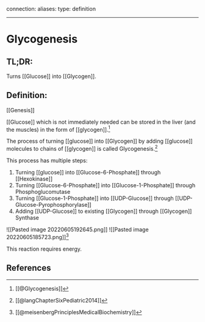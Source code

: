
connection:
aliases: 
type: definition

---

# Glycogenesis

## TL;DR:
Turns [[Glucose]] into [[Glycogen]].

## Definition:
[[Genesis]]

[[Glucose]] which is not immediately needed can be stored in the liver (and the muscles) in the form of [[glycogen]].[^1]

The process of turning [[glucose]] into [[Glycogen]] by adding [[glucose]] molecules to chains of [[glycogen]] is called Glycogenesis.[^2]

This process has multiple steps:
1. Turning [[glucose]] into [[Glucose-6-Phosphate]] through [[Hexokinase]]
2. Turning [[Glucose-6-Phosphate]] into [[Glucose-1-Phosphate]] through Phosphoglucomutase
3. Turning [[Glucose-1-Phosphate]] into [[UDP-Glucose]] through [[UDP-Glucose-Pyrophosphorylase]]
4. Adding [[UDP-Glucose]] to existing [[Glycogen]] through [[Glycogen]] Synthase

![[Pasted image 20220605192645.png]]
![[Pasted image 20220605185723.png]][^3]

This reaction requires energy.

## References

[^1]: [[@Glycogenesis]]
[^2]: [[@langChapterSixPediatric2014]]
[^3]: [[@meisenbergPrinciplesMedicalBiochemistry]]